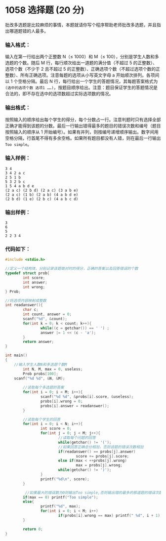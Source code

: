 # 1058 选择题 (20 分)
批改多选题是比较麻烦的事情，本题就请你写个程序帮助老师批改多选题，并且指出哪道题错的人最多。
### 输入格式：
输入在第一行给出两个正整数 N（≤ 1000）和 M（≤ 100），分别是学生人数和多选题的个数。随后 M 行，每行顺次给出一道题的满分值（不超过 5 的正整数）、选项个数（不少于 2 且不超过 5 的正整数）、正确选项个数（不超过选项个数的正整数）、所有正确选项。注意每题的选项从小写英文字母 a 开始顺次排列。各项间以 1 个空格分隔。最后 N 行，每行给出一个学生的答题情况，其每题答案格式为 `(选中的选项个数 选项1 ……)`，按题目顺序给出。注意：题目保证学生的答题情况是合法的，即不存在选中的选项数超过实际选项数的情况。
### 输出格式：
按照输入的顺序给出每个学生的得分，每个分数占一行。注意判题时只有选择全部正确才能得到该题的分数。最后一行输出错得最多的题目的错误次数和编号（题目按照输入的顺序从 1 开始编号）。如果有并列，则按编号递增顺序输出。数字间用空格分隔，行首尾不得有多余空格。如果所有题目都没有人错，则在最后一行输出 `Too simple`。
### 输入样例：
```
3 4 
3 4 2 a c
2 5 1 b
5 3 2 b c
1 5 4 a b d e
(2 a c) (2 b d) (2 a c) (3 a b e)
(2 a c) (1 b) (2 a b) (4 a b d e)
(2 b d) (1 e) (2 b c) (4 a b c d)
```
### 输出样例：
```
3
6
5
2 2 3 4
```
### 代码如下：
```c
#include <stdio.h>

//定义一个结构体，分别记录该题做对时的得分，正确的答案以及回答错误的个数 
typedef struct prob{
        int score;
        int answer;
        int wrong;
} Prob;

//将选项内容映射成整数 
int readanswer(){
        char c;
        int count, answer = 0;
        scanf("%d", &count);
        for(int k = 0; k < count; k++){
                while((c = getchar()) == ' ') ;
                answer |= 1 << (c - 'a');
        }
        return answer;
}

int main()
{
    //输入学生人数N和多选题个数M 
        int N, M, max = 0, useless;
        Prob probs[100];
    scanf("%d %d", &N, &M);
        
        //读取每个多选题的答案
        for(int i = 0; i < M; i++){
                scanf("%d %d", &probs[i].score, &useless);
                probs[i].wrong = 0;
                probs[i].answer = readanswer();
        }

        //读取每个学生的回答 
        for(int i = 0; i < N; i++){
                int score = 0;
                for(int j = 0; j < M; j++){
                        //读取每个问题的回答 
                        while(getchar() != '(');
                        //如果回答正确总分相加，否则该题的错误次数相加 
                        if(readanswer() == probs[j].answer)
                                score += probs[j].score;
                        else if(max < ++probs[j].wrong)
                                max = probs[j].wrong;
                        while(getchar() != ')');
                }
                printf("%d\n", score);
        }

         //如果最大的错误数为0则输出Too simple,否则输出错的最多的那道题的错误次数和编号 
        if(max == 0) printf("Too simple");
        else{
                printf("%d", max);
                for(int i = 0; i < M; i++)
                        if(probs[i].wrong == max) printf(" %d", i + 1);
        }

        return 0;
}
```